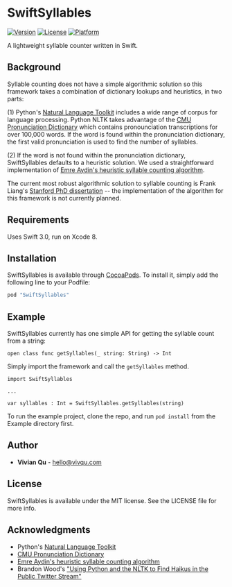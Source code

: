 # SwiftSyllables

[![Version](https://img.shields.io/cocoapods/v/SwiftSyllables.svg?style=flat)](http://cocoapods.org/pods/SwiftSyllables)
[![License](https://img.shields.io/cocoapods/l/SwiftSyllables.svg?style=flat)](http://cocoapods.org/pods/SwiftSyllables)
[![Platform](https://img.shields.io/cocoapods/p/SwiftSyllables.svg?style=flat)](http://cocoapods.org/pods/SwiftSyllables)

A lightweight syllable counter written in Swift.

## Background

Syllable counting does not have a simple algorithmic solution so this framework takes a combination of dictionary lookups and heuristics, in two parts:

(1) Python's [Natural Language Toolkit](http://www.nltk.org/) includes a wide range of corpus for language processing. Python NLTK takes advantage of the [CMU Pronunciation Dictionary](http://www.speech.cs.cmu.edu/cgi-bin/cmudict) which contains pronounciation transcriptions for over 100,000 words. If the word is found within the pronunciation dictionary, the first valid pronunciation is used to find the number of syllables.

(2) If the word is not found within the pronunciation dictionary, SwiftSyllables defaults to a heuristic solution. We used a straightforward implementation of [Emre Aydin's heuristic syllable counting algorithm](http://eayd.in/?p=232).

The current most robust algorithmic solution to syllable counting is Frank Liang's [Stanford PhD dissertation](http://www.tug.org/docs/liang/) -- the implementation of the algorithm for this framework is not currently planned.

## Requirements

Uses Swift 3.0, run on Xcode 8.

## Installation

SwiftSyllables is available through [CocoaPods](http://cocoapods.org). To install
it, simply add the following line to your Podfile:

```ruby
pod "SwiftSyllables"
```

## Example

SwiftSyllables currently has one simple API for getting the syllable count from a string:

```
open class func getSyllables(_ string: String) -> Int
```

Simply import the framework and call the `getSyllables` method.

```
import SwiftSyllables

...

var syllables : Int = SwiftSyllables.getSyllables(string)
```

To run the example project, clone the repo, and run `pod install` from the Example directory first.

## Author

* **Vivian Qu** - [hello@vivqu.com](mailto:hello@vivqu.com)

## License

SwiftSyllables is available under the MIT license. See the LICENSE file for more info.

## Acknowledgments

* Python's [Natural Language Toolkit](http://www.nltk.org/)
* [CMU Pronunciation Dictionary](http://www.speech.cs.cmu.edu/cgi-bin/cmudict)
* [Emre Aydin's heuristic syllable counting algorithm](http://eayd.in/?p=232)
* Brandon Wood's ["Using Python and the NLTK to Find Haikus in the Public Twitter Stream"](http://h6o6.com/2013/03/using-python-and-the-nltk-to-find-haikus-in-the-public-twitter-stream/)
